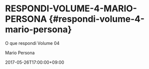 # RESPONDI-VOLUME-4-MARIO-PERSONA {#respondi-volume-4-mario-persona}

O que respondi Volume 04

Mario Persona

2017-05-26T17:00:00+09:00